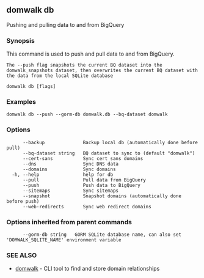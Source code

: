## domwalk db

Pushing and pulling data to and from BigQuery

### Synopsis

This command is used to push and pull data to and from BigQuery.

    The --push flag snapshots the current BQ dataset into the domwalk_snapshots dataset, then overwrites the current BQ dataset with the data from the local SQLite database

```
domwalk db [flags]
```

### Examples

```
domwalk db --push --gorm-db domwalk.db --bq-dataset domwalk
```

### Options

```
      --backup              Backup local db (automatically done before pull)
      --bq-dataset string   BQ dataset to sync to (default "domwalk")
      --cert-sans           Sync cert sans domains
      --dns                 Sync DNS data
      --domains             Sync domains
  -h, --help                help for db
      --pull                Pull data from BigQuery
      --push                Push data to BigQuery
      --sitemaps            Sync sitemaps
      --snapshot            Snapshot domains (automatically done before push)
      --web-redirects       Sync web redirect domains
```

### Options inherited from parent commands

```
      --gorm-db string   GORM SQLite database name, can also set 'DOMWALK_SQLITE_NAME' environment variable
```

### SEE ALSO

* [domwalk](domwalk.md)	 - CLI tool to find and store domain relationships

